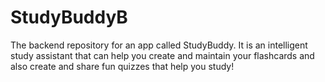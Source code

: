 # StudyBuddyB
The backend repository for an app called StudyBuddy. It is an intelligent study assistant that can help you create and maintain your flashcards and also create and share fun quizzes that help you study!
